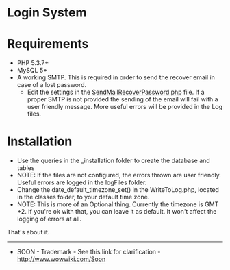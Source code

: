 Login System
===========

Requirements
===========
 - PHP 5.3.7+
 - MySQL 5+
 - A working SMTP. This is required in order to send the recover email in case of a lost password.
   - Edit the settings in the [SendMailRecoverPassword.php](https://github.com/JunkyPic/loginSystem/blob/Test/classes/SendMailRecoverPassword.php) file. If a proper SMTP is not provided the sending of the email will fail with a user friendly message. More useful errors will be provided in the Log files.

Installation
===========
 - Use the queries in the _installation folder to create the database and tables
  - NOTE: If the files are not configured, the errors thrown are user friendly. Useful errors are logged in the logFiles folder.
 - Change the date_default_timezone_set() in the WriteToLog.php, located in the classes folder, to your default time zone.
  - NOTE: This is more of an Optional thing. Currently the timezone is GMT +2. If you're ok with that, you can leave it as default. It won't affect the logging of errors at all.

That's about it.

----

   - SOON - Trademark - See this link for clarification - http://www.wowwiki.com/Soon

